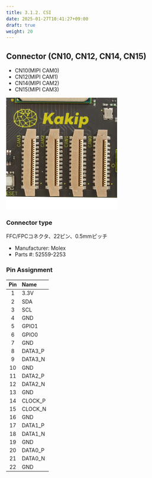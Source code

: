 ```yaml
---
title: 3.1.2. CSI
date: 2025-01-27T10:41:27+09:00
draft: true
weight: 20
---
```

## Connector (CN10, CN12, CN14, CN15) #
* CN10(MIPI CAM0)
* CN12(MIPI CAM1)
* CN14(MIPI CAM2)
* CN15(MIPI CAM3)

![Connector_CSI](images/CSI_300x300.png)

### Connector type
FFC/FPCコネクタ、22ピン、0.5mmピッチ
* Manufacturer: Molex
* Parts #: 52559-2253

### Pin Assignment

|Pin|Name|
|:---:|:---|
|1|3.3V|
|2|SDA|
|3|SCL|
|4|GND|
|5|GPIO1|
|6|GPIO0|
|7|GND|
|8|DATA3_P|
|9|DATA3_N|
|10|GND|
|11|DATA2_P|
|12|DATA2_N|
|13|GND|
|14|CLOCK_P|
|15|CLOCK_N|
|16|GND|
|17|DATA1_P|
|18|DATA1_N|
|19|GND|
|20|DATA0_P|
|21|DATA0_N|
|22|GND|

